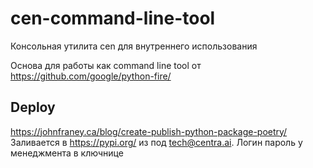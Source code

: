 # cen-command-line-tool

Консольная утилита cen для внутреннего использования

Основа для работы как command line tool от https://github.com/google/python-fire/


## Deploy

https://johnfraney.ca/blog/create-publish-python-package-poetry/
Заливается в https://pypi.org/ из под tech@centra.ai. Логин пароль у менеджмента в ключнице
